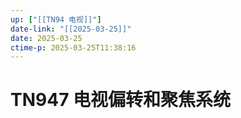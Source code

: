 ```yaml
---
up: ["[[TN94 电视]]"]
date-link: "[[2025-03-25]]"
date: 2025-03-25
ctime-p: 2025-03-25T11:38:16
---
```


# TN947 电视偏转和聚焦系统
